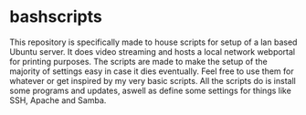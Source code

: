 # bashscripts
This repository is specifically made to house scripts for setup of a lan based Ubuntu server.
It does video streaming and hosts a local network webportal for printing purposes.
The scripts are made to make the setup of the majority of settings easy in case it dies eventually.
Feel free to use them for whatever or get inspired by my very basic scripts.
All the scripts do is install some programs and updates, aswell as define some settings for things like SSH, Apache and Samba.
